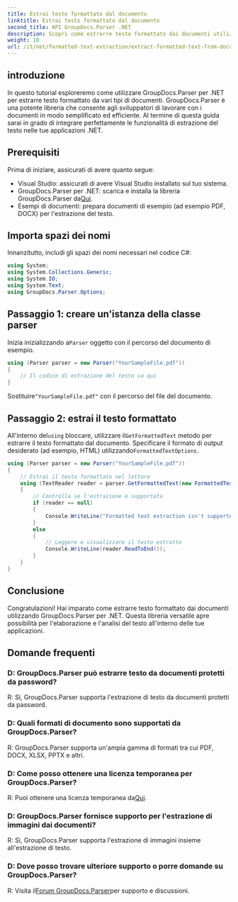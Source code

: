 ```yaml
---
title: Estrai testo formattato dal documento
linktitle: Estrai testo formattato dal documento
second_title: API GroupDocs.Parser .NET
description: Scopri come estrarre testo formattato dai documenti utilizzando GroupDocs.Parser per .NET. Estrazione del testo semplice ed efficiente per le tue applicazioni.
weight: 10
url: /it/net/formatted-text-extraction/extract-formatted-text-from-document/
---
```

## introduzione
In questo tutorial esploreremo come utilizzare GroupDocs.Parser per .NET per estrarre testo formattato da vari tipi di documenti. GroupDocs.Parser è una potente libreria che consente agli sviluppatori di lavorare con i documenti in modo semplificato ed efficiente. Al termine di questa guida sarai in grado di integrare perfettamente le funzionalità di estrazione del testo nelle tue applicazioni .NET.
## Prerequisiti
Prima di iniziare, assicurati di avere quanto segue:
- Visual Studio: assicurati di avere Visual Studio installato sul tuo sistema.
-  GroupDocs.Parser per .NET: scarica e installa la libreria GroupDocs.Parser da[Qui](https://releases.groupdocs.com/parser/net/).
- Esempi di documenti: prepara documenti di esempio (ad esempio PDF, DOCX) per l'estrazione del testo.
## Importa spazi dei nomi
Innanzitutto, includi gli spazi dei nomi necessari nel codice C#:
```csharp
using System;
using System.Collections.Generic;
using System.IO;
using System.Text;
using GroupDocs.Parser.Options;
```
## Passaggio 1: creare un'istanza della classe parser
 Inizia inizializzando a`Parser` oggetto con il percorso del documento di esempio.
```csharp
using (Parser parser = new Parser("YourSampleFile.pdf"))
{
    // Il codice di estrazione del testo va qui
}
```
 Sostituire`"YourSampleFile.pdf"` con il percorso del file del documento.

## Passaggio 2: estrai il testo formattato
 All'interno del`using` bloccare, utilizzare il`GetFormattedText` metodo per estrarre il testo formattato dal documento. Specificare il formato di output desiderato (ad esempio, HTML) utilizzando`FormattedTextOptions`.
```csharp
using (Parser parser = new Parser("YourSampleFile.pdf"))
{
    // Estrai il testo formattato nel lettore
    using (TextReader reader = parser.GetFormattedText(new FormattedTextOptions(FormattedTextMode.Html)))
    {
        // Controlla se l'estrazione è supportata
        if (reader == null)
        {
            Console.WriteLine("Formatted text extraction isn't supported.");
        }
        else
        {
            // Leggere e visualizzare il testo estratto
            Console.WriteLine(reader.ReadToEnd());
        }
    }
}
```

## Conclusione
Congratulazioni! Hai imparato come estrarre testo formattato dai documenti utilizzando GroupDocs.Parser per .NET. Questa libreria versatile apre possibilità per l'elaborazione e l'analisi del testo all'interno delle tue applicazioni.

## Domande frequenti
### D: GroupDocs.Parser può estrarre testo da documenti protetti da password?
R: Sì, GroupDocs.Parser supporta l'estrazione di testo da documenti protetti da password.
### D: Quali formati di documento sono supportati da GroupDocs.Parser?
R: GroupDocs.Parser supporta un'ampia gamma di formati tra cui PDF, DOCX, XLSX, PPTX e altri.
### D: Come posso ottenere una licenza temporanea per GroupDocs.Parser?
 R: Puoi ottenere una licenza temporanea da[Qui](https://purchase.groupdocs.com/temporary-license/).
### D: GroupDocs.Parser fornisce supporto per l'estrazione di immagini dai documenti?
R: Sì, GroupDocs.Parser supporta l'estrazione di immagini insieme all'estrazione di testo.
### D: Dove posso trovare ulteriore supporto o porre domande su GroupDocs.Parser?
 R: Visita il[Forum GroupDocs.Parser](https://forum.groupdocs.com/c/parser/17)per supporto e discussioni.